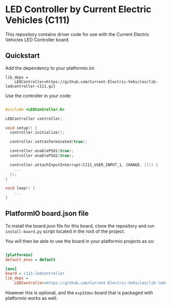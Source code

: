 # LED Controller by Current Electric Vehicles (C111)
This repository contains driver code for use with the Current Electric Vehicles LED Controller board.

## Quickstart
Add the dependency to your platformio.ini:

```
lib_deps =
    LEDController=https://github.com/Current-Electric-Vehicles/lib-ledcontroller-c111.git
```

Use the controller in your code:

```cpp

#include <LEDController.h>

LEDController controller;

void setup() {
  controller.initialize();

  controller.setCanTerminated(true);

  controller.enablePSU1(true);
  controller.enablePSU2(true);

  controller.attachInputInterrupt(C111_USER_INPUT_1, CHANGE, []() {
    ...
  });
}

void loop() {
    ...
}

```

## PlatformIO board.json file
To install the board.json file for this board, clone the repository and run `install-board.py` script located in the root of the project.

You will then be able to use the board in your platformio projects as so:

```ini

[platformio]
default_envs = default

[env]
board = c111-ledcontroller
lib_deps =
    LEDController=https://github.com/Current-Electric-Vehicles/lib-ledcontroller-c111.git
```

However this is optional, and the `esp32dev` board that is packaged with platformio works as well.
